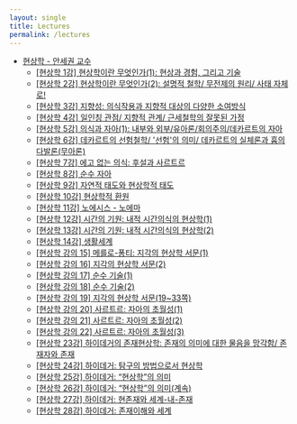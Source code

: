 ```yaml
---
layout: single
title: Lectures
permalink: /lectures
---
```


<ul>
<li>
	<a href="https://youtube.com/playlist?list=PLQw_vhPNrnImT5NMIzAkD5mC1siHzbEK4&si=QK45_Y3jkfTO52ef">
		현상학 - 안세권 교수
	</a>
	<ul>
	<li>
		<a href="https://youtu.be/nCLTdhAV2Bc?si=CzYnfg-WG4Toqia6">
		[현상학 1강] 현상학이란 무엇인가(1): 현상과 경험, 그리고 기술
		</a>
	</li>
	<li>
		<a href="https://youtu.be/qondLLQ_PCY?si=KFt6l8AsJ0Bo9mpT">
		[현상학 2강] 현상학이란 무엇인가(2): 설명적 철학/ 무전제의 원리/ 사태 자체로!
		</a>
	</li>
	<li>
		<a href="https://youtu.be/kLWDOnBGaUo?si=2k5Y3L9pNQiXtQLp">
		[현상학 3강] 지향성: 의식작용과 지향적 대상의 다양한 소여방식
		</a>
	</li>
	<li>
		<a href="https://youtu.be/0gjB-6W3mts?si=7g7mNo1R31dx4Xmq">
		[현상학 4강] 일인칭 관점/ 지향적 관계/ 근세철학의 잘못된 가정
		</a>
	</li>
	<li>
		<a href="https://youtu.be/f1ndgf-h-54?si=mPSlc8jATNnlAFts">
		[현상학 5강] 의식과 자아(1): 내부와 외부/유아론/회의주의/데카르트의 자아
		</a>
	</li>
	<li>
		<a href="https://youtu.be/TKTXOJufEEU?si=LgLgBohX5nQvTRLX">
		[현상학 6강] 데카르트의 선험철학/ '선험'의 의미/ 데카르트의 실체론과 흄의 다발론(무아론)
		</a>
	</li>
	<li>
		<a href="https://youtu.be/tRONi0RzHAI?si=z_TKyABJqxV_Hy4y">
		[현상학 7강] 에고 없는 의식: 후설과 사르트르
		</a>
	</li>
	<li>
		<a href="https://youtu.be/qCiaV4SRkXQ?si=Guj9SOsa7zH7tyWf">
		[현상학 8강] 순수 자아
		</a>
	</li>
	<li>
		<a href="https://youtu.be/B71OQ4JVR_4?si=Jf0lpPtx7HdHnPI0">
		[현상학 9강] 자연적 태도와 현상학적 태도
		</a>
	</li>
	<li>
		<a href="https://youtu.be/yeltO_bFGpQ?si=PmzFv-PV3_rsywWL">
		[현상학 10강] 현상학적 환원
		</a>
	</li>
	<li>
		<a href="https://youtu.be/BYHyekNismA?si=zImOmu1ucot8DqEj">
		[현상학 11강] 노에시스 - 노에마
		</a>
	</li>
	<li>
		<a href="https://youtu.be/smw98J63Z7o?si=MDXwVfWGOvSPn7Sj">
		[현상학 12강] 시간의 기원: 내적 시간의식의 현상학(1)
		</a>
	</li>
	<li>
		<a href="https://youtu.be/_V6r-uoxu2g?si=XapUNMdr1h0yG3HM">
		[현상학 13강] 시간의 기원: 내적 시간의식의 현상학(2)
		</a>
	</li>
	<li>
		<a href="https://youtu.be/jSvIhGWpBfY?si=xoh6v9QgpgF7KT7m">
		[현상학 14강] 생활세계
		</a>
	</li>
	<li>
		<a href="https://youtu.be/dHzyHFJtPv4?si=-zDg6zWMZw6VcxlJ">
		[현상학 강의 15] 메를로-퐁티: 지각의 현상학 서문(1)
		</a>
	</li>
	<li>
		<a href="https://youtu.be/rtcTlw0tl-g?si=3DlVsidXpTYyKQXb">
		[현상학 강의 16] 지각의 현상학 서문(2)
		</a>
	</li>
	<li>
		<a href="https://youtu.be/VhZbEw9R6lU?si=juUSI-ziUZiemyws">
		[현상학 강의 17] 순수 기술(1)
		</a>
	</li>
	<li>
		<a href="https://youtu.be/qotuveaGKiI?si=Wxxl0a8-Z61ky0ji">
		[현상학 강의 18] 순수 기술(2)
		</a>
	</li>
	<li>
		<a href="https://youtu.be/2TC6ncNV20o?si=SgbIaajJlAeXg0Vx">
		[현상학 강의 19] 지각의 현상학 서문(19~33쪽)
		</a>
	</li>
	<li>
		<a href="https://youtu.be/cbmtXWLEvC0?si=T6HlWdR-FRrd6Hg3">
		[현상학 강의 20] 사르트르: 자아의 초월성(1)
		</a>
	</li>
	<li>
		<a href="https://youtu.be/SbVeQSLvNbc?si=7O6gF_G88R4cSed8">
		[현상학 강의 21] 사르트르: 자아의 초월성(2)
		</a>
	</li>
	<li>
		<a href="https://youtu.be/-DhLMIZK5zc?si=MDNgeLfEKueIiNTF">
		[현상학 강의 22] 사르트르: 자아의 초월성(3)
		</a>
	</li>
	<li>
		<a href="https://youtu.be/1BTgZCRDK74?si=s5NEnFpRExpP4RMS">
		[현상학 23강] 하이데거의 존재현상학: 존재의 의미에 대한 물음을 망각함/ 존재자와 존재
		</a>
	</li>
	<li>
		<a href="https://youtu.be/qqXO7VOvMHk?si=NzXsKCykHKHeBv-A">
		[현상학 24강] 하이데거: 탐구의 방법으로서 현상학
		</a>
	</li>
	<li>
		<a href="https://youtu.be/XIwIEAT22kI?si=MD6uSGUO_-jvw5zi">
		[현상학 25강] 하이데거: “현상학”의 의미
		</a>
	</li>
	<li>
		<a href="https://youtu.be/IHVvyX3QTOU?si=SRe9o06y6BCb_sHj">
		[현상학 26강] 하이데거: “현상학”의 의미(계속)
		</a>
	</li>
	<li>
		<a href="https://youtu.be/JwL5Z1Ttcz0?si=uqNQFvmL1jWlA84s">
		[현상학 27강] 하이데거: 현존재와 세계-내-존재
		</a>
	</li>
	<li>
		<a href="https://youtu.be/nJZRTMdRqGg?si=gUF-cwRRMLdLkuT-">
		[현상학 28강] 하이데거: 존재이해와 세계
		</a>
	</li>
	</ul>
</li>
</ul>
